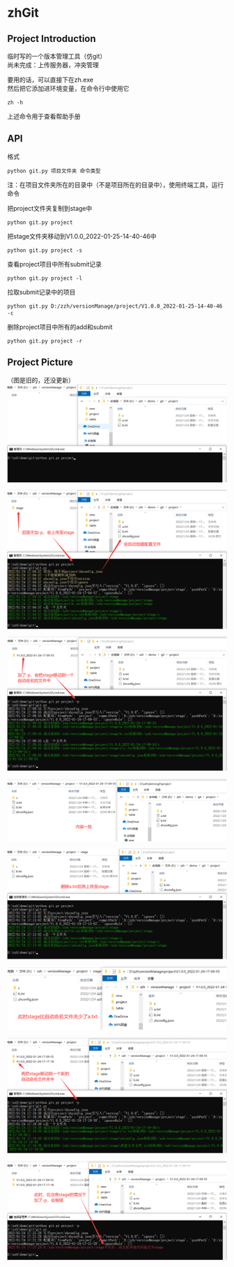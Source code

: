 # zhGit

## Project Introduction

临时写的一个版本管理工具（仿git）  
尚未完成：上传服务器，冲突管理  

要用的话，可以直接下在zh.exe  
然后把它添加进环境变量，在命令行中使用它  
```
zh -h
```
上述命令用于查看帮助手册

## API
格式
```
python git.py 项目文件夹 命令类型
```
注：在项目文件夹所在的目录中（不是项目所在的目录中），使用终端工具，运行命令

把project文件夹复制到stage中
```
python git.py project
```

把stage文件夹移动到V1.0.0_2022-01-25-14-40-46中
```
python git.py project -s
```

查看project项目中所有submit记录
```
python git.py project -l
```

拉取submit记录中的项目
```
python git.py D:/zzh/versionManage/project/V1.0.0_2022-01-25-14-40-46 -c
```

删除project项目中所有的add和submit
```
python git.py project -r
```

## Project Picture
（图是旧的，还没更新）
![](./images/1.png)

![](./images/2.png)

![](./images/3.png)

![](./images/4.png)

![](./images/5.png)

![](./images/6.png)

![](./images/7.png)

![](./images/8.png)
